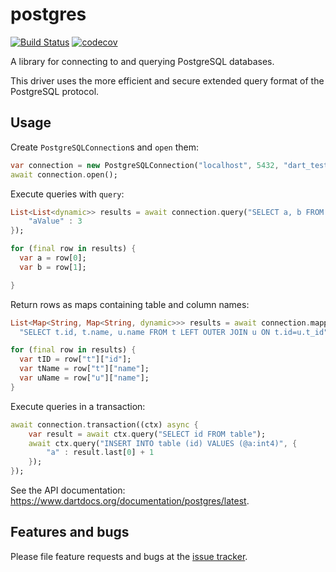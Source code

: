 # postgres

[![Build Status](https://travis-ci.org/stablekernel/postgresql-dart.svg?branch=master)](https://travis-ci.org/stablekernel/postgresql-dart) [![codecov](https://codecov.io/gh/stablekernel/postgresql-dart/branch/master/graph/badge.svg)](https://codecov.io/gh/stablekernel/postgresql-dart)

A library for connecting to and querying PostgreSQL databases.

This driver uses the more efficient and secure extended query format of the PostgreSQL protocol.

## Usage

Create `PostgreSQLConnection`s and `open` them:

```dart
var connection = new PostgreSQLConnection("localhost", 5432, "dart_test", username: "dart", password: "dart");
await connection.open();
```

Execute queries with `query`:

```dart
List<List<dynamic>> results = await connection.query("SELECT a, b FROM table WHERE a = @aValue", substitutionValues: {
    "aValue" : 3
});

for (final row in results) {
  var a = row[0];
  var b = row[1];

} 
```

Return rows as maps containing table and column names:

```dart
List<Map<String, Map<String, dynamic>>> results = await connection.mappedResultsQuery(
  "SELECT t.id, t.name, u.name FROM t LEFT OUTER JOIN u ON t.id=u.t_id");

for (final row in results) {
  var tID = row["t"]["id"];
  var tName = row["t"]["name"];
  var uName = row["u"]["name"];
}
```

Execute queries in a transaction:

```dart
await connection.transaction((ctx) async {
    var result = await ctx.query("SELECT id FROM table");
    await ctx.query("INSERT INTO table (id) VALUES (@a:int4)", {
        "a" : result.last[0] + 1
    });
});
```

See the API documentation: https://www.dartdocs.org/documentation/postgres/latest.

## Features and bugs

Please file feature requests and bugs at the [issue tracker][tracker].

[tracker]: https://github.com/stablekernel/postgresql-dart/issues
